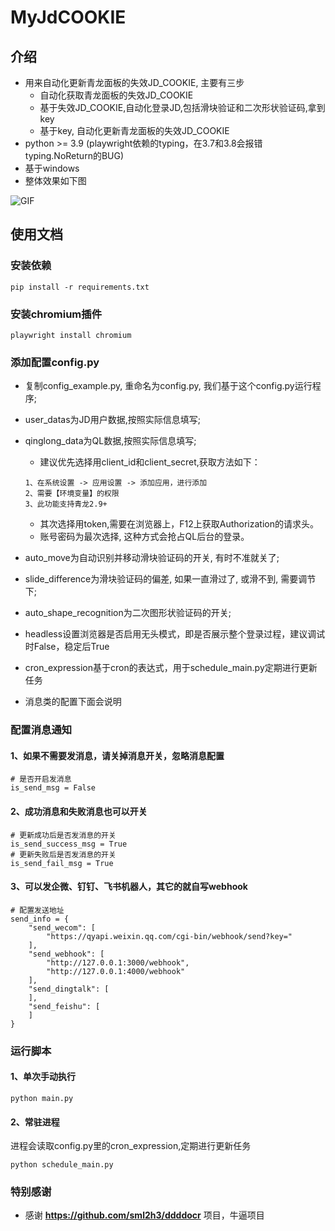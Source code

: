 # MyJdCOOKIE

## 介绍
- 用来自动化更新青龙面板的失效JD_COOKIE, 主要有三步
    - 自动化获取青龙面板的失效JD_COOKIE
    - 基于失效JD_COOKIE,自动化登录JD,包括滑块验证和二次形状验证码,拿到key
    - 基于key, 自动化更新青龙面板的失效JD_COOKIE
- python >= 3.9 (playwright依赖的typing，在3.7和3.8会报错typing.NoReturn的BUG)
- 基于windows
- 整体效果如下图

![GIF](./img/main.gif)


## 使用文档
### 安装依赖
```commandline
pip install -r requirements.txt
```

### 安装chromium插件
```commandline
playwright install chromium
```

### 添加配置config.py
- 复制config_example.py, 重命名为config.py, 我们基于这个config.py运行程序;
- user_datas为JD用户数据,按照实际信息填写;
- qinglong_data为QL数据,按照实际信息填写;
  - 建议优先选择用client_id和client_secret,获取方法如下：
  ```commandline
  1、在系统设置 -> 应用设置 -> 添加应用，进行添加
  2、需要【环境变量】的权限
  3、此功能支持青龙2.9+
  ```
  
  - 其次选择用token,需要在浏览器上，F12上获取Authorization的请求头。
  - 账号密码为最次选择, 这种方式会抢占QL后台的登录。

- auto_move为自动识别并移动滑块验证码的开关, 有时不准就关了;
- slide_difference为滑块验证码的偏差, 如果一直滑过了, 或滑不到, 需要调节下;
- auto_shape_recognition为二次图形状验证码的开关;
- headless设置浏览器是否启用无头模式，即是否展示整个登录过程，建议调试时False，稳定后True
- cron_expression基于cron的表达式，用于schedule_main.py定期进行更新任务
- 消息类的配置下面会说明


### 配置消息通知
#### 1、如果不需要发消息，请关掉消息开关，忽略消息配置
```commandline
# 是否开启发消息
is_send_msg = False
```
#### 2、成功消息和失败消息也可以开关
```commandline
# 更新成功后是否发消息的开关
is_send_success_msg = True
# 更新失败后是否发消息的开关
is_send_fail_msg = True
```

#### 3、可以发企微、钉钉、飞书机器人，其它的就自写webhook
```commandline
# 配置发送地址
send_info = {
    "send_wecom": [
        "https://qyapi.weixin.qq.com/cgi-bin/webhook/send?key="
    ],
    "send_webhook": [
        "http://127.0.0.1:3000/webhook",
        "http://127.0.0.1:4000/webhook"
    ],
    "send_dingtalk": [
    ],
    "send_feishu": [
    ]
}
```


### 运行脚本
#### 1、单次手动执行
```commandline
python main.py
```

#### 2、常驻进程
进程会读取config.py里的cron_expression,定期进行更新任务
```commandline
python schedule_main.py
```

### 特别感谢
- 感谢 **https://github.com/sml2h3/ddddocr** 项目，牛逼项目